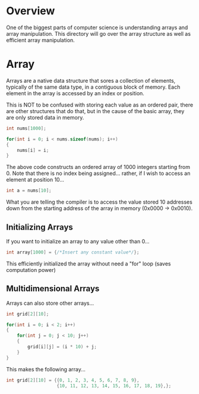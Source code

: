 # Overview

One of the biggest parts of computer science is understanding arrays and array manipulation. This directory will go over the array structure as well as efficient array manipulation.

# Array

Arrays are a native data structure that sores a collection of elements, typically of the same data type, in a contiguous block of memory. Each element in the array is accessed by an index or position.

This is NOT to be confused with storing each value as an ordered pair, there are other structures that do that, but in the cause of the basic array, they are only stored data in memory.

```cpp
int nums[1000];

for(int i = 0; i < nums.sizeof(nums); i++)
{
    nums[i] = i;
}
```

The above code constructs an ordered array of 1000 integers starting from 0. Note that there is no index being assigned... rather, if I wish to access an element at position 10...

```cpp
int a = nums[10];
```

What you are telling the compiler is to access the value stored 10 addresses down from the starting address of the array in memory (0x0000 -> 0x0010).

## Initializing Arrays

If you want to initialize an array to any value other than 0...

```cpp
int array[1000] = {/*Insert any constant value*/};
```

This efficiently initialized the array without need a "for" loop (saves computation power)

## Multidimensional Arrays

Arrays can also store other arrays...

```cpp
int grid[2][10];

for(int i = 0; i < 2; i++)
{
    for(int j = 0; j < 10; j++)
    {
        grid[i][j] = (i * 10) + j;
    }
}
```

This makes the following array...

```cpp
int grid[2][10] = {{0, 1, 2, 3, 4, 5, 6, 7, 8, 9},
                   {10, 11, 12, 13, 14, 15, 16, 17, 18, 19},};
```